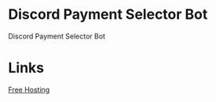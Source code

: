 # Discord Payment Selector Bot
Discord Payment Selector Bot

# Links
[Free Hosting](https://client.sillydev.co.uk)
